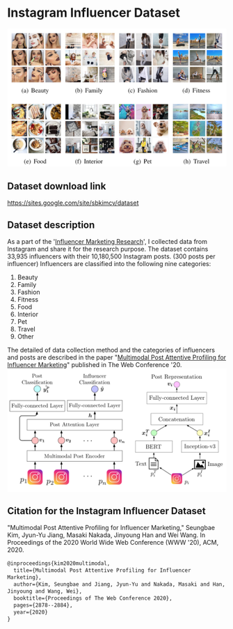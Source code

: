 # Instagram Influencer Dataset

![DatasetImage](https://github.com/ksb2043/instagram_influencer_dataset/blob/master/image2.png)

## Dataset download link
https://sites.google.com/site/sbkimcv/dataset


## Dataset description
As a part of the '[Influencer Marketing Research](https://sites.google.com/site/sbkimcv/research?authuser=0#h.p_ID_38)', I collected data from Instagram and share it for the research purpose. 
The dataset contains 33,935 influencers with their 10,180,500 Instagram posts. (300 posts per influencer)
Influencers are classified into the following nine categories:
1. Beauty
2. Family
3. Fashion
4. Fitness
5. Food
6. Interior
7. Pet
8. Travel
9. Other

The detailed of data collection method and the categories of influencers and posts are described in the paper "[Multimodal Post Attentive Profiling for Influencer Marketing](https://dl.acm.org/doi/abs/10.1145/3366423.3380052)" published in The Web Conference '20.
![Framework](https://github.com/ksb2043/instagram_influencer_dataset/blob/master/image1.png)

## Citation for the Instagram Influencer Dataset

"Multimodal Post Attentive Profiling for Influencer Marketing," Seungbae Kim, Jyun-Yu Jiang, Masaki Nakada, Jinyoung Han and Wei Wang.  In Proceedings of the 2020 World Wide Web Conference (WWW '20), ACM, 2020.

```
@inproceedings{kim2020multimodal,
  title={Multimodal Post Attentive Profiling for Influencer Marketing},
  author={Kim, Seungbae and Jiang, Jyun-Yu and Nakada, Masaki and Han, Jinyoung and Wang, Wei},
  booktitle={Proceedings of The Web Conference 2020},
  pages={2878--2884},
  year={2020}
}
```
